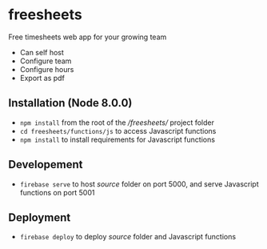 # freesheets
Free timesheets web app for your growing team 

- Can self host
- Configure team
- Configure hours
- Export as pdf

Installation (Node 8.0.0)
-----
- `npm install` from the root of the _/freesheets/_ project folder
- `cd freesheets/functions/js` to access Javascript functions
- `npm install` to install requirements for Javascript functions

Developement
-----
- `firebase serve` to host _source_ folder on port 5000, and serve Javascript functions on port 5001

Deployment
-----
- `firebase deploy` to deploy _source_ folder and Javascript functions
